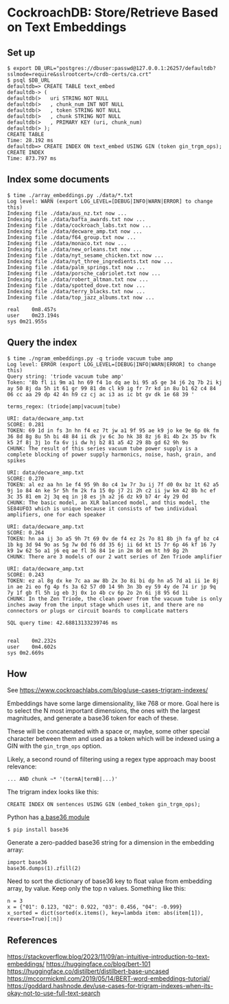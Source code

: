# CockroachDB: Store/Retrieve Based on Text Embeddings

## Set up

```
$ export DB_URL="postgres://dbuser:passwd@127.0.0.1:26257/defaultdb?sslmode=require&sslrootcert=/crdb-certs/ca.crt"
$ psql $DB_URL
defaultdb=> CREATE TABLE text_embed
defaultdb-> (
defaultdb(>   uri STRING NOT NULL
defaultdb(>   , chunk_num INT NOT NULL
defaultdb(>   , token STRING NOT NULL
defaultdb(>   , chunk STRING NOT NULL
defaultdb(>   , PRIMARY KEY (uri, chunk_num)
defaultdb(> );
CREATE TABLE
Time: 28.192 ms
defaultdb=> CREATE INDEX ON text_embed USING GIN (token gin_trgm_ops);
CREATE INDEX
Time: 873.797 ms
```

## Index some documents

```
$ time ./array_embeddings.py ./data/*.txt
Log level: WARN (export LOG_LEVEL=[DEBUG|INFO|WARN|ERROR] to change this)
Indexing file ./data/aus_nz.txt now ...
Indexing file ./data/bafta_awards.txt now ...
Indexing file ./data/cockroach_labs.txt now ...
Indexing file ./data/decware_amp.txt now ...
Indexing file ./data/f64_group.txt now ...
Indexing file ./data/monaco.txt now ...
Indexing file ./data/new_orleans.txt now ...
Indexing file ./data/nyt_sesame_chicken.txt now ...
Indexing file ./data/nyt_three_ingredients.txt now ...
Indexing file ./data/palm_springs.txt now ...
Indexing file ./data/porsche_cabriolet.txt now ...
Indexing file ./data/robert_altman.txt now ...
Indexing file ./data/spotted_dove.txt now ...
Indexing file ./data/terry_blacks.txt now ...
Indexing file ./data/top_jazz_albums.txt now ...

real	0m8.457s
user	0m23.194s
sys	0m21.955s
```

## Query the index

```
$ time ./ngram_embeddings.py -q triode vacuum tube amp
Log level: ERROR (export LOG_LEVEL=[DEBUG|INFO|WARN|ERROR] to change this)
Query string: 'triode vacuum tube amp'
Token: '8b fl ii 9m a1 hn 69 f4 1o dq ae bi 95 a5 ge 34 j6 2q 7b 2i kj ay 50 8j da 5h it 61 gr 99 81 dm cl k9 ig fr 7r kd in 8u b1 62 c4 84 06 cc aa 29 dp 42 4n h9 cz cj ac i3 as ic bt gv dk 1e 68 39 '

terms_regex: (triode|amp|vacuum|tube)

URI: data/decware_amp.txt
SCORE: 0.281
TOKEN: 69 1d in fs 3n hn f4 ez 7t jw a1 9f 95 ae k9 jo ke 9e 6p 0k fm 36 8d 8g 8u 5h bi 48 84 ii dk jv 6c 3o hk 38 8z j6 8i 4b 2x 35 bv fk k5 2f 8j 3j 1o fa 6v ji dw hj b2 81 a5 42 29 8b gd 62 9h 9o
CHUNK: The result of this series vacuum tube power supply is a complete blocking of power supply harmonics, noise, hash, grain, and spikes

URI: data/decware_amp.txt
SCORE: 0.270
TOKEN: al ez aa hn 1e f4 95 9h 8o c4 1w 7r 3u ij 7f d0 0x bz 1t 62 a5 9j 1o 84 4n ke 5r 5h fm 2k fa 15 0p j7 2i 2h c2 ii jw km 42 8b hc ef 3c 35 81 em 2j 3q eq in j8 es jh a2 j6 dz k9 b7 4r 4y 29 0d
CHUNK: The basic model, an XLR balanced model, and this model, the SE84UFO3 which is unique because it consists of two individual amplifiers, one for each speaker

URI: data/decware_amp.txt
SCORE: 0.264
TOKEN: hn aa ij 3o a5 9h 7t 69 0v de f4 ez 2s 7o 81 8b jh fa gf bz c4 1b kg 3d 94 9o as 5g 7w 0d f6 dd 35 6j ii 6d kt 15 7r 6p 46 kf 16 7y k9 1w 62 5o a1 j6 eq ae fl 36 84 1e in 2m 8d em ht h9 8g 2h
CHUNK: There are 3 models of our 2 watt series of Zen Triode amplifier

URI: data/decware_amp.txt
SCORE: 0.243
TOKEN: ez al 8g dx ke 7c aa aw 8b 2x 3o 8i bi dp hn a5 7d a1 ii 1e 8j in ae 2i eo fg 4p fs 3a 62 57 d0 14 9h 3n 3b ey 59 4y de 74 ir jp 9q 7y 1f gb fl 5h ig eb 3j 0x 1o 4b cv 6p 2o 2n 6i j8 95 6d 1i
CHUNK: In the Zen Triode, the clean power from the vacuum tube is only inches away from the input stage which uses it, and there are no connectors or plugs or circuit boards to complicate matters

SQL query time: 42.68813133239746 ms


real	0m2.232s
user	0m4.602s
sys	0m2.669s
```

## How

See https://www.cockroachlabs.com/blog/use-cases-trigram-indexes/

Embeddings have some large dimensionality, like 768 or more.  Goal here is to
select the N most important dimensions, the ones with the largest magnitudes,
and generate a base36 token for each of these.

These will be concatenated with a space or, maybe, some other special
character between them and used as a token which will be indexed using a GIN with
the `gin_trgm_ops` option.

Likely, a second round of filtering using a regex type approach may boost relevance:
```
... AND chunk ~* '(termA|termB|...)'
```

The trigram index looks like this:
```
CREATE INDEX ON sentences USING GIN (embed_token gin_trgm_ops);
```

Python has [a base36 module](https://pypi.org/project/base36/)

```
$ pip install base36
```

Generate a zero-padded base36 string for a dimension in the embedding array:
```
import base36
base36.dumps(1).zfill(2)
```

Need to sort the dictionary of base36 key to float value from embedding array, by value.
Keep only the top n values.  Something like this:
```
n = 3
x = {"01": 0.123, "02": 0.922, "03": 0.456, "04": -0.999}
x_sorted = dict(sorted(x.items(), key=lambda item: abs(item[1]), reverse=True)[:n])
```

## References

https://stackoverflow.blog/2023/11/09/an-intuitive-introduction-to-text-embeddings/
https://huggingface.co/blog/bert-101
https://huggingface.co/distilbert/distilbert-base-uncased
https://mccormickml.com/2019/05/14/BERT-word-embeddings-tutorial/
https://goddard.hashnode.dev/use-cases-for-trigram-indexes-when-its-okay-not-to-use-full-text-search

